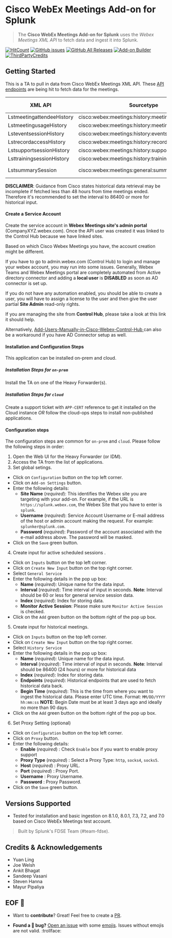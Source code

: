 # Cisco WebEx Meetings Add-on for Splunk

> The **Cisco WebEx Meetings Add-on for Splunk** uses the _Webex Meetings XML API_ to fetch data and ingest it into Splunk.

[![HitCount](http://hits.dwyl.com/splunk/ta-webex-meetings-add-on-for-splunk.svg)](https://github.com/splunk/ta-webex-meetings-add-on-for-splunk/releases)
[![GitHub issues](https://img.shields.io/github/issues/splunk/ta-webex-meetings-add-on-for-splunk?label=issues&color=informational)](https://github.com/splunk/ta-webex-meetings-add-on-for-splunk/issues)
[![GitHub All Releases](https://img.shields.io/github/downloads/splunk/ta-webex-meetings-add-on-for-splunk/total?label=download&logo=github&style=flat-square&color=important)](https://github.com/splunk/ta-webex-meetings-add-on-for-splunk/releases)
[![Add-on Builder](https://img.shields.io/badge/built%20with-Python3-ff69b4.svg)](https://docs.splunk.com/Documentation/AddonBuilder/3.0.1/UserGuide/Whatsnew)
[![ThirdPartyCredits](https://img.shields.io/badge/Thirdparty%20Credits-Addon%20Builder-purple.svg)](https://docs.splunk.com/Documentation/AddonBuilder/3.0.1/UserGuide/Thirdpartysoftwarecredits)


## Getting Started
This is a TA to pull in data from Cisco WebEx Meetings XML API.
These [API endpoints](https://developer.cisco.com/docs/webex-xml-api-reference-guide/#!lstmeetingusagehistory) are being hit to fetch data for the meetings.

| XML API                   | Sourcetype                                          | Splunk Time Field | Type            | Recommended Interval |
|---------------------------|-----------------------------------------------------|-------------------|-----------------|----------------------|
| LstmeetingattendeeHistory | cisco:webex:meetings:history:meetingattendeehistory | joinTime          | Historical      | >= 86400             |
| LstmeetingusageHistory    | cisco:webex:meetings:history:meetingusagehistory    | meetingStartTime  | Historical      | >= 86400             |
| LsteventsessionHistory    | cisco:webex:meetings:history:eventsessionhistory    | sessionStartTime  | Historical      | >= 86400             |
| LstrecordaccessHistory    | cisco:webex:meetings:history:recordaccesshistory    | creationTime      | Historical      | >= 86400             |
| LstsupportsessionHistory  | cisco:webex:meetings:history:supportsessionhistory  | sessionStartTime  | Historical      | >= 86400             |
| LsttrainingsessionHistory | cisco:webex:meetings:history:trainingsessionhistory | sessionStartTime  | Historical      | >= 86400             |
| LstsummarySession         | cisco:webex:meetings:general:summarysession         | actualStartTime   | Active Sessions | <= 60                |


**DISCLAIMER**: Guidance from Cisco states historical data retrieval may be incomplete if fetched less than 48 hours from time meetings ended. Therefore it's recommended to set the interval to 86400 or more for historical input.

#### Create a Service Account

Create the service account in **Webex Meetings site's admin portal** (CompanyXYZ.webex.com).    Once the API user was created it was linked to the Control Hub because we have linked sites.

Based on which Cisco Webex Meetings you have, the account creation might be different.

If you have to go to admin.webex.com (Control Hub) to login and manage your webex account, you may run into some issues.  Generally, Webex Teams and Webex Meetings portal are completely automated from Active directory connector and adding a **local user** is **DISABLED** as soon as AD connector is set up.

If you do not have any automation enabled, you should be able to create a user, you will have to assign a license to the user and then give the user partial **Site Admin** read-only rights.

If you are managing the site from **Control Hub**, please take a look at this link it should help.

Alternatively, [Add-Users-Manually-in-Cisco-Webex-Control-Hub ](https://help.webex.com/en-us/v71ztb/Add-Users-Manually-in-Cisco-Webex-Control-Hub ) can also be a workaround if you have AD Connector setup as well.


#### Installation and Configuration Steps
This application can be installed on-prem and cloud.

##### Installation Steps for `on-prem`
Install the TA on one of the Heavy Forwarder(s).

##### Installation Steps for `cloud`
Create a support ticket with `APP-CERT` reference to get it installed on the Cloud instance *OR* follow the cloud-ops steps to install non-published applications.

#### Configuration steps
The configuration steps are common for `on-prem` and `cloud`. Please follow the following steps in order:
1. Open the Web UI for the Heavy Forwarder (or IDM).
2. Access the TA from the list of applications.
3. Set global setings.
- Click on `Configuration` button on the top left corner.
- Click on `Add-on Settings` button.
- Enter the following details:
  - **Site Name** (_required_): This identifies the Webex site you are targeting with your add-on. For example, if the URL is `https://splunk.webex.com`, the Webex Site that you have to enter is `splunk`.
  - **Username** (_required_): Service Account Username or E-mail address of the host or admin account making the request. For example: `splunker@splunk.com`.
  - **Password** (_required_): Password of the account associated with the e-mail address above. The password will be masked.
- Click on the `Save` green button.
4. Create input for active scheduled sessions .
- Click on `Inputs` button on the top left corner.
- Click on `Create New Input` button on the top right corner.
- Select `General Service`
- Enter the following details in the pop up box:
    - **Name** (_required_): Unique name for the data input.
    - **Interval** (_required_): Time interval of input in seconds. **Note**: Interval should be 60 or less for general service session data.
    - **Index** (_required_): Index for storing data.
    - **Monitor Active Session**: Please make sure `Monitor Active Session` is checked.
- Click on the `Add` green button on the bottom right of the pop up box.
 5. Create input for historical meetings.
 - Click on `Inputs` button on the top left corner.
 - Click on `Create New Input` button on the top right corner.
 - Select `History Service`
 - Enter the following details in the pop up box:
    - **Name** (_required_): Unique name for the data input.
    - **Interval** (_required_): Time interval of input in seconds. **Note**: Interval should be 86400 (24 hours) or more for historical data
    - **Index** (_required_): Index for storing data.
    - **Endpoints** (_required_): Historical endpoints that are used to fetch historical data back.
    - **Begin Time** (_required_): This is the time from where you want to ingest the historical data. Please enter UTC time. Format: `MM/DD/YYYY hh:mm:ss` **NOTE**: Begin Date must be at least 3 days ago and ideally no more than 90 days.
- Click on the `Add` green button on the bottom right of the pop up box.
6. Set Proxy Setting (optional)
 - Click on `Configuration` button on the top left corner.
- Click on `Proxy` button.
- Enter the following details:
  - **Enable** (_required_) : Check `Enable` box if you want to enable proxy support
  - **Proxy Type** (_required_) : Select a Proxy Type: `http`, `socks4`, `socks5`.
  - **Host** (_required_) : Proxy URL.
  - **Port** (_required_) : Proxy Port.
  - **Username** : Proxy Username.
  - **Password** : Proxy Password.
- Click on the `Save` green button.

## Versions Supported

  - Tested for installation and basic ingestion on 8.1.0, 8.0.1, 7.3, 7.2, and 7.0 based on Cisco WebEx Meetings test account.


> Built by Splunk's FDSE Team (#team-fdse).


## Credits & Acknowledgements

* Yuan Ling
* Joe Welsh
* Ankit Bhagat
* Sandeep Vasani
* Steven Hanna
* Mayur Pipaliya

## EOF :checkered_flag:

* Want to **contribute**? Great! Feel free to create a [PR](https://github.com/splunk/ta-cisco-webex-meetings-add-on-for-splunk/pulls).

* **Found a :bug: bug?** [Open an issue](https://github.com/splunk/ta-cisco-webex-meetings-add-on-for-splunk/issues/new) with some [emojis](http://emoji.muan.co). Issues without emojis are not valid. :trollface: